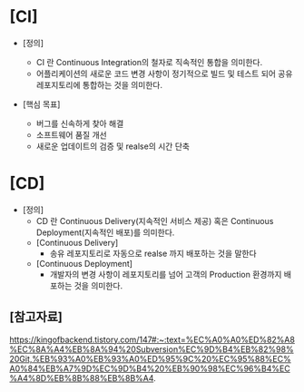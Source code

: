 # [CI]
+ [정의]
    + CI 란 Continuous Integration의 철자로 직속적인 통합을 의미한다.
    + 어플리케이션의 새로운 코드 변경 사항이 정기적으로 빌드 및 테스트 되어 공유 레포지토리에 통합하는 것을 의미한다.

+ [핵심 목표]
    + 버그를 신속하게 찾아 해결
    + 소프트웨어 품질 개선
    + 새로운 업데이트의 검증 및 realse의 시간 단축


# [CD]
+ [정의]
    + CD 란 Continuous Delivery(지속적인 서비스 제공) 혹은 Continuous Deployment(지속적인 배포)를 의미한다.
    + [Continuous Delivery]
        + 송유 레포지토리로 자동으로 realse 까지 배포하는 것을 말한다
    + [Continuous Deployment]
        + 개발자의 변경 사항이 레포지토리를 넘어 고객의 Production 환경까지 배포하는 것을 의미한다. 


## [참고자료]
https://kingofbackend.tistory.com/147#:~:text=%EC%A0%A0%ED%82%A8%EC%8A%A4%EB%8A%94%20Subversion%EC%9D%B4%EB%82%98%20Git,%EB%93%A0%EB%93%A0%ED%95%9C%20%EC%95%88%EC%A0%84%EB%A7%9D%EC%9D%B4%20%EB%90%98%EC%96%B4%EC%A4%8D%EB%8B%88%EB%8B%A4.
